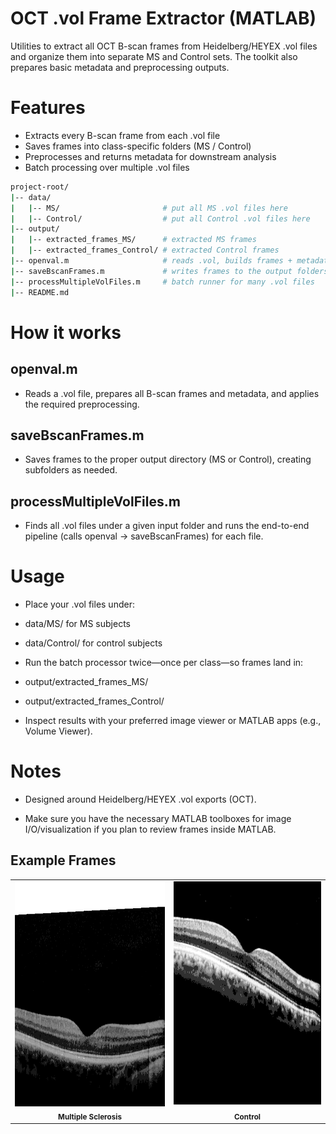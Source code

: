 # OCT .vol Frame Extractor (MATLAB)
Utilities to extract all OCT B-scan frames from Heidelberg/HEYEX .vol files and organize them into separate MS and Control sets. The toolkit also prepares basic metadata and preprocessing outputs.

# Features
- Extracts every B-scan frame from each .vol file
- Saves frames into class-specific folders (MS / Control)
- Preprocesses and returns metadata for downstream analysis
- Batch processing over multiple .vol files
``` bash
project-root/
|-- data/
|   |-- MS/                       # put all MS .vol files here
|   |-- Control/                  # put all Control .vol files here
|-- output/
|   |-- extracted_frames_MS/      # extracted MS frames
|   |-- extracted_frames_Control/ # extracted Control frames
|-- openval.m                     # reads .vol, builds frames + metadata, preprocessing
|-- saveBscanFrames.m             # writes frames to the output folders
|-- processMultipleVolFiles.m     # batch runner for many .vol files
|-- README.md
```
# How it works
## openval.m
- Reads a .vol file, prepares all B-scan frames and metadata, and applies the required preprocessing.

## saveBscanFrames.m
- Saves frames to the proper output directory (MS or Control), creating subfolders as needed.

## processMultipleVolFiles.m
- Finds all .vol files under a given input folder and runs the end-to-end pipeline (calls openval → saveBscanFrames) for each file.

# Usage

- Place your .vol files under:

- data/MS/ for MS subjects

- data/Control/ for control subjects

- Run the batch processor twice—once per class—so frames land in:

- output/extracted_frames_MS/

- output/extracted_frames_Control/

- Inspect results with your preferred image viewer or MATLAB apps (e.g., Volume Viewer).

# Notes

- Designed around Heidelberg/HEYEX .vol exports (OCT).

- Make sure you have the necessary MATLAB toolboxes for image I/O/visualization if you plan to review frames inside MATLAB.

## Example Frames

<table>
  <tr>
    <td align="center">
      <img src="https://github.com/Muhammad-Aqib-Anwar/volumetric-OCT-Data-Prerpcessing-and-Extraction/blob/main/Extracted%20frames%20MS/ms01_spectralis_macula_v1_s1_R/ms01_spectralis_macula_v1_s1_R_frame_026.png?raw=true" width="360" height="360" ><br/>
      <sub><b>Multiple Sclerosis</b></sub>
    </td>
    <td align="center">
      <img src="https://github.com/Muhammad-Aqib-Anwar/volumetric-OCT-Data-Prerpcessing-and-Extraction/blob/main/Extracted%20frames%20Control/hc01_spectralis_macula_v1_s1_R/hc01_spectralis_macula_v1_s1_R_frame_021.png?raw=true" width="360" height="360" ><br/>
      <sub><b>Control</b></sub>
    </td>
  </tr>
</table>


